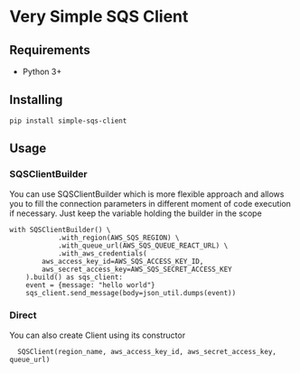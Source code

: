# Very Simple SQS Client

## Requirements
- Python 3+
## Installing
`pip install simple-sqs-client`

## Usage
### SQSClientBuilder

You can use SQSClientBuilder which is more flexible approach and allows you to fill the connection parameters in different moment of code execution if necessary.
Just keep the variable holding the builder in the scope
``` 
with SQSClientBuilder() \
            .with_region(AWS_SQS_REGION) \
            .with_queue_url(AWS_SQS_QUEUE_REACT_URL) \
            .with_aws_credentials(
        aws_access_key_id=AWS_SQS_ACCESS_KEY_ID,
        aws_secret_access_key=AWS_SQS_SECRET_ACCESS_KEY
    ).build() as sqs_client:
    event = {message: "hello world"}
    sqs_client.send_message(body=json_util.dumps(event))
```

### Direct
You can also create Client using its constructor
```
  SQSClient(region_name, aws_access_key_id, aws_secret_access_key, queue_url)
```

